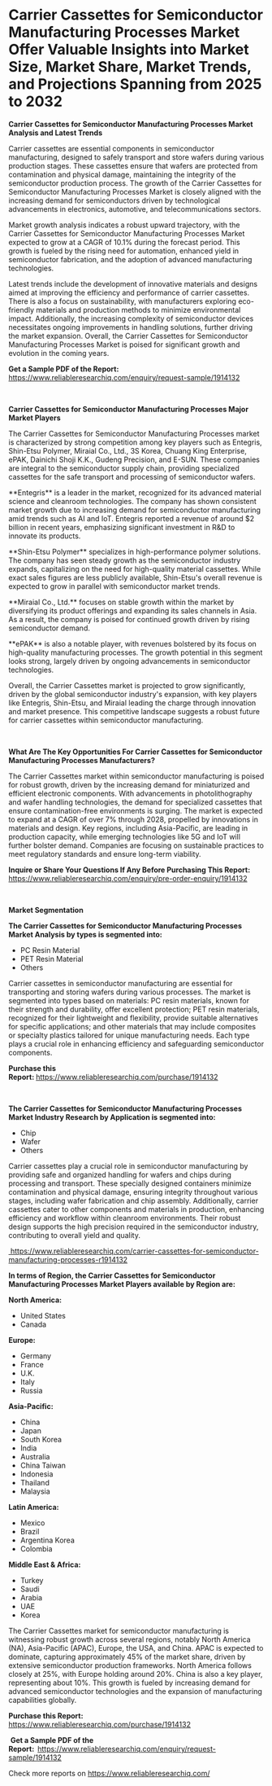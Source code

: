 <p><h1>Carrier Cassettes for Semiconductor Manufacturing Processes Market Offer Valuable Insights into Market Size, Market Share, Market Trends, and Projections Spanning from 2025 to 2032</h1></p><p><strong>Carrier Cassettes for Semiconductor Manufacturing Processes Market Analysis and Latest Trends</strong></p>
<p><p>Carrier cassettes are essential components in semiconductor manufacturing, designed to safely transport and store wafers during various production stages. These cassettes ensure that wafers are protected from contamination and physical damage, maintaining the integrity of the semiconductor production process. The growth of the Carrier Cassettes for Semiconductor Manufacturing Processes Market is closely aligned with the increasing demand for semiconductors driven by technological advancements in electronics, automotive, and telecommunications sectors.</p><p>Market growth analysis indicates a robust upward trajectory, with the Carrier Cassettes for Semiconductor Manufacturing Processes Market expected to grow at a CAGR of 10.1% during the forecast period. This growth is fueled by the rising need for automation, enhanced yield in semiconductor fabrication, and the adoption of advanced manufacturing technologies. </p><p>Latest trends include the development of innovative materials and designs aimed at improving the efficiency and performance of carrier cassettes. There is also a focus on sustainability, with manufacturers exploring eco-friendly materials and production methods to minimize environmental impact. Additionally, the increasing complexity of semiconductor devices necessitates ongoing improvements in handling solutions, further driving the market expansion. Overall, the Carrier Cassettes for Semiconductor Manufacturing Processes Market is poised for significant growth and evolution in the coming years.</p></p>
<p><strong>Get a Sample PDF of the Report:&nbsp;</strong> <a href="https://www.reliableresearchiq.com/enquiry/request-sample/1914132?utm_campaign=3461&utm_medium=2&utm_source=Github&utm_content=ia&utm_term=07042025&utm_id=carrier-cassettes-for-semiconductor-manufacturing-processes">https://www.reliableresearchiq.com/enquiry/request-sample/1914132</a></p>
<p>&nbsp;</p>
<p><strong>Carrier Cassettes for Semiconductor Manufacturing Processes Major Market Players</strong></p>
<p><p>The Carrier Cassettes for Semiconductor Manufacturing Processes market is characterized by strong competition among key players such as Entegris, Shin-Etsu Polymer, Miraial Co., Ltd., 3S Korea, Chuang King Enterprise, ePAK, Dainichi Shoji K.K., Gudeng Precision, and E-SUN. These companies are integral to the semiconductor supply chain, providing specialized cassettes for the safe transport and processing of semiconductor wafers.</p><p>**Entegris** is a leader in the market, recognized for its advanced material science and cleanroom technologies. The company has shown consistent market growth due to increasing demand for semiconductor manufacturing amid trends such as AI and IoT. Entegris reported a revenue of around $2 billion in recent years, emphasizing significant investment in R&D to innovate its products.</p><p>**Shin-Etsu Polymer** specializes in high-performance polymer solutions. The company has seen steady growth as the semiconductor industry expands, capitalizing on the need for high-quality material cassettes. While exact sales figures are less publicly available, Shin-Etsu's overall revenue is expected to grow in parallel with semiconductor market trends.</p><p>**Miraial Co., Ltd.** focuses on stable growth within the market by diversifying its product offerings and expanding its sales channels in Asia. As a result, the company is poised for continued growth driven by rising semiconductor demand.</p><p>**ePAK** is also a notable player, with revenues bolstered by its focus on high-quality manufacturing processes. The growth potential in this segment looks strong, largely driven by ongoing advancements in semiconductor technologies.</p><p>Overall, the Carrier Cassettes market is projected to grow significantly, driven by the global semiconductor industry's expansion, with key players like Entegris, Shin-Etsu, and Miraial leading the charge through innovation and market presence. This competitive landscape suggests a robust future for carrier cassettes within semiconductor manufacturing.</p></p>
<p>&nbsp;</p>
<p><strong>What Are The Key Opportunities For Carrier Cassettes for Semiconductor Manufacturing Processes Manufacturers?</strong></p>
<p><p>The Carrier Cassettes market within semiconductor manufacturing is poised for robust growth, driven by the increasing demand for miniaturized and efficient electronic components. With advancements in photolithography and wafer handling technologies, the demand for specialized cassettes that ensure contamination-free environments is surging. The market is expected to expand at a CAGR of over 7% through 2028, propelled by innovations in materials and design. Key regions, including Asia-Pacific, are leading in production capacity, while emerging technologies like 5G and IoT will further bolster demand. Companies are focusing on sustainable practices to meet regulatory standards and ensure long-term viability.</p></p>
<p><strong>Inquire or Share Your Questions If Any Before Purchasing This Report:</strong> <a href="https://www.reliableresearchiq.com/enquiry/pre-order-enquiry/1914132?utm_campaign=3461&utm_medium=2&utm_source=Github&utm_content=ia&utm_term=07042025&utm_id=carrier-cassettes-for-semiconductor-manufacturing-processes">https://www.reliableresearchiq.com/enquiry/pre-order-enquiry/1914132</a></p>
<p>&nbsp;</p>
<p><strong>Market Segmentation</strong></p>
<p><strong>The Carrier Cassettes for Semiconductor Manufacturing Processes Market Analysis by types is segmented into:</strong></p>
<p><ul><li>PC Resin Material</li><li>PET Resin Material</li><li>Others</li></ul></p>
<p><p>Carrier cassettes in semiconductor manufacturing are essential for transporting and storing wafers during various processes. The market is segmented into types based on materials: PC resin materials, known for their strength and durability, offer excellent protection; PET resin materials, recognized for their lightweight and flexibility, provide suitable alternatives for specific applications; and other materials that may include composites or specialty plastics tailored for unique manufacturing needs. Each type plays a crucial role in enhancing efficiency and safeguarding semiconductor components.</p></p>
<p><strong>Purchase this Report:&nbsp;</strong><a href="https://www.reliableresearchiq.com/purchase/1914132?utm_campaign=3461&utm_medium=2&utm_source=Github&utm_content=ia&utm_term=07042025&utm_id=carrier-cassettes-for-semiconductor-manufacturing-processes">https://www.reliableresearchiq.com/purchase/1914132</a></p>
<p>&nbsp;</p>
<p><strong>The Carrier Cassettes for Semiconductor Manufacturing Processes Market Industry Research by Application is segmented into:</strong></p>
<p><ul><li>Chip</li><li>Wafer</li><li>Others</li></ul></p>
<p><p>Carrier cassettes play a crucial role in semiconductor manufacturing by providing safe and organized handling for wafers and chips during processing and transport. These specially designed containers minimize contamination and physical damage, ensuring integrity throughout various stages, including wafer fabrication and chip assembly. Additionally, carrier cassettes cater to other components and materials in production, enhancing efficiency and workflow within cleanroom environments. Their robust design supports the high precision required in the semiconductor industry, contributing to overall yield and quality.</p></p>
<p><a href="https://www.reliableresearchiq.com/carrier-cassettes-for-semiconductor-manufacturing-processes-r1914132?utm_campaign=3461&utm_medium=2&utm_source=Github&utm_content=ia&utm_term=07042025&utm_id=carrier-cassettes-for-semiconductor-manufacturing-processes">&nbsp;https://www.reliableresearchiq.com/carrier-cassettes-for-semiconductor-manufacturing-processes-r1914132</a></p>
<p><strong>In terms of Region, the Carrier Cassettes for Semiconductor Manufacturing Processes Market Players available by Region are:</strong></p>
<p>
    <p> <strong> North America: </strong>
        <ul>
            <li>United States</li>
            <li>Canada</li>
        </ul>
        </p> 
    <p> <strong> Europe: </strong>
        <ul>
            <li>Germany</li>
            <li>France</li>
            <li>U.K.</li>
            <li>Italy</li>
            <li>Russia</li>
        </ul>
        </p> 
    <p> <strong> Asia-Pacific: </strong>
        <ul>
            <li>China</li>
            <li>Japan</li>
            <li>South Korea</li>
            <li>India</li>
            <li>Australia</li>
            <li>China Taiwan</li>
            <li>Indonesia</li>
            <li>Thailand</li>
            <li>Malaysia</li>
        </ul>
        </p> 
    <p> <strong> Latin America: </strong>
        <ul>
            <li>Mexico</li>
            <li>Brazil</li>
            <li>Argentina Korea</li>
            <li>Colombia</li>
        </ul>
        </p> 
    <p> <strong> Middle East & Africa: </strong>
        <ul>
            <li>Turkey</li>
            <li>Saudi</li>
            <li>Arabia</li>
            <li>UAE</li>
            <li>Korea</li>
        </ul>
    </p>
    </p>
<p><p>The Carrier Cassettes market for semiconductor manufacturing is witnessing robust growth across several regions, notably North America (NA), Asia-Pacific (APAC), Europe, the USA, and China. APAC is expected to dominate, capturing approximately 45% of the market share, driven by extensive semiconductor production frameworks. North America follows closely at 25%, with Europe holding around 20%. China is also a key player, representing about 10%. This growth is fueled by increasing demand for advanced semiconductor technologies and the expansion of manufacturing capabilities globally.</p></p>
<p><strong>Purchase this Report: </strong><a href="https://www.reliableresearchiq.com/purchase/1914132?utm_campaign=3461&utm_medium=2&utm_source=Github&utm_content=ia&utm_term=07042025&utm_id=carrier-cassettes-for-semiconductor-manufacturing-processes">https://www.reliableresearchiq.com/purchase/1914132</a></p>
<p>&nbsp;<strong>Get a Sample PDF of the Report:&nbsp;&nbsp;</strong><a href="https://www.reliableresearchiq.com/enquiry/request-sample/1914132?utm_campaign=3461&utm_medium=2&utm_source=Github&utm_content=ia&utm_term=07042025&utm_id=carrier-cassettes-for-semiconductor-manufacturing-processes">https://www.reliableresearchiq.com/enquiry/request-sample/1914132</a></p>
<p><strong></strong></p>
<p>Check more reports on <a href="https://www.reliableresearchiq.com/?utm_campaign=3461&utm_medium=2&utm_source=Github&utm_content=ia&utm_term=07042025&utm_id=carrier-cassettes-for-semiconductor-manufacturing-processes">https://www.reliableresearchiq.com/</a></p>